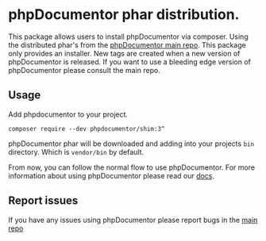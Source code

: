 # phpDocumentor phar distribution.

This package allows users to install phpDocumentor via composer.
Using the distributed phar's from the [phpDocumentor main repo](https://github.com/phpDocumentor/phpDocumentor).
This package only provides an installer.
New tags are created when a new version of phpDocumentor is released.
If you want to use a bleeding edge version of phpDocumentor please consult the main repo.

## Usage

Add phpdocumentor to your project.

```
composer require --dev phpdocumentor/shim:3^
```

phpDocumentor phar will be downloaded and adding into your projects `bin` directory.
Which is `vendor/bin` by default.

From now, you can follow the normal flow to use phpDocumentor.
For more information about using phpDocumentor please read our [docs](https://docs.phpdoc.org/latest).

## Report issues

If you have any issues using phpDocumentor please report bugs in the [main repo](https://github.com/phpDocumentor/phpDocumentor/issues)

